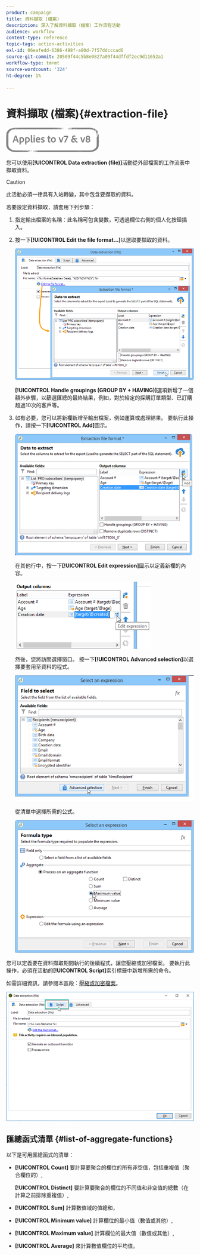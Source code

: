 ```yaml
---
product: campaign
title: 資料擷取 (檔案)
description: 深入了解資料擷取（檔案）工作流程活動
audience: workflow
content-type: reference
topic-tags: action-activities
exl-id: 06eafedd-6386-498f-a80d-7f57ddcccad6
source-git-commit: 20509f44c5b8e0827a09f44dffdf2ec9d11652a1
workflow-type: tm+mt
source-wordcount: '324'
ht-degree: 1%

---
```


# 資料擷取 (檔案){#extraction-file}

![](../../assets/common.svg)

您可以使用&#x200B;**[!UICONTROL Data extraction (file)]**&#x200B;活動從外部檔案的工作流表中擷取資料。

>[!CAUTION]
>
>此活動必須一律具有入站轉變，其中包含要擷取的資料。

若要設定資料擷取，請套用下列步驟：

1. 指定輸出檔案的名稱：此名稱可包含變數，可透過欄位右側的個人化按鈕插入。
1. 按一下&#x200B;**[!UICONTROL Edit the file format...]**&#x200B;以選取要擷取的資料。

   ![](assets/s_advuser_extract_file_param.png)

   **[!UICONTROL Handle groupings (GROUP BY + HAVING)]**&#x200B;選項新增了一個額外步驟，以篩選匯總的最終結果，例如，對於給定的採購訂單類型、已訂購超過10次的客戶等。

1. 如有必要，您可以將新欄新增至輸出檔案，例如運算或處理結果。 要執行此操作，請按一下&#x200B;**[!UICONTROL Add]**&#x200B;圖示。

   ![](assets/s_advuser_extract_file_add_col.png)

   在其他行中，按一下&#x200B;**[!UICONTROL Edit expression]**&#x200B;圖示以定義新欄的內容。

   ![](assets/s_advuser_extract_file_add_exp.png)

   然後，您將訪問選擇窗口。 按一下&#x200B;**[!UICONTROL Advanced selection]**&#x200B;以選擇要套用至資料的程式。

   ![](assets/s_advuser_extract_file_advanced_selection.png)

   從清單中選擇所需的公式。

   ![](assets/s_advuser_extract_file_agregate_values.png)

您可以定義要在資料擷取期間執行的後續程式，讓您壓縮或加密檔案。 要執行此操作，必須在活動的&#x200B;**[!UICONTROL Script]**&#x200B;索引標籤中新增所需的命令。

如需詳細資訊，請參閱本區段：[壓縮或加密檔案](how-to-use-workflow-data.md#zipping-or-encrypting-a-file)。

![](assets/postprocessing_dataextraction.png)

## 匯總函式清單 {#list-of-aggregate-functions}

以下是可用匯總函式的清單：

* **[!UICONTROL Count]** 要計算要聚合的欄位的所有非空值，包括重複值（聚合欄位的）,

   **[!UICONTROL Distinct]** 要計算要聚合的欄位的不同值和非空值的總數（在計算之前排除重複值）,

* **[!UICONTROL Sum]** 計算數值域的值總和，
* **[!UICONTROL Minimum value]** 計算欄位的最小值（數值或其他）,
* **[!UICONTROL Maximum value]** 計算欄位的最大值（數值或其他）,
* **[!UICONTROL Average]** 來計算數值欄位的平均值。
